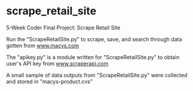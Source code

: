 # scrape_retail_site
5-Week Coder Final Project: Scrape Retail Site 

Run the "ScrapeRetailSite.py" to scrape, save, and search through data gotten from www.macys.com

The "apikey.py" is a module written for "ScrapeRetailSite.py" to obtain user's API key from www.scraperapi.com

A small sample of data outputs from "ScrapeRetailSite.py" were collected and stored in "macys-product.cvs"
